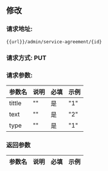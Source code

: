 ## 修改
### 请求地址:
```
{{url}}/admin/service-agreement/{id}
```
### 请求方式: PUT  
### 请求参数:  

|参数名|说明|必填|示例|  
 |---|---|---|---|  
|tittle|""|是|"1"|  
|text|""|是|"2"|  
|type|""|是|"1"|  
### 返回参数  

|参数名|说明|必填|示例|  
 |---|---|---|---|  

